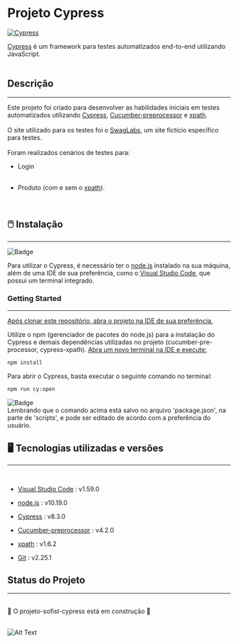 # Projeto Cypress

[![Cypress](https://www.cypress.io/static/cypress-io-logo-social-share-8fb8a1db3cdc0b289fad927694ecb415.png "Cypress")](http://https://www.cypress.io/static/cypress-io-logo-social-share-8fb8a1db3cdc0b289fad927694ecb415.png "Cypress")


[Cypress](https://www.cypress.io/ "Cypress") é um framework para testes automatizados end-to-end utilizando JavaScript. 
<br>
<br>


## Descrição
------------

Este projeto foi criado para desenvolver as habilidades iniciais em testes automatizados utilizando [Cypress](https://www.cypress.io/ "Cypress"), [Cucumber-preprocessor](https://cucumber.io/docs/gherkin/ "Cucumber (gherkin)") e [xpath](https://github.com/cypress-io/cypress-xpath "Xpath"). <br><br>
O site utilizado para os testes foi o [SwagLabs](https://www.saucedemo.com/ "SwagLabs"), um site fictício específico para testes.<br><br>
Foram realizados cenários de testes para: <br>
- Login 
<br><br>

- Produto (com e sem o [xpath](https://github.com/cypress-io/cypress-xpath "Xpath")).

<br>

## :computer_mouse: Instalação 
------------
![Badge](https://img.shields.io/badge/importante-f39f37)

Para utilizar o Cypress, é necessário ter o [node.js](https://nodejs.org/en/download/ "node.js") instalado na sua máquina, além de uma IDE de sua preferência, como o [Visual Studio Code](https://code.visualstudio.com/ "Visual Studio Code"), que possui um terminal integrado.

### Getting Started
------------
<ins> Após clonar este repositório, abra o projeto na IDE de sua preferência.</ins>


Utilize o npm (gerenciador de pacotes do node.js)  para a instalação do Cypress e demais dependências utilizadas no projeto (cucumber-pre-processor, cypress-xpath). <ins>Abra um novo terminal na IDE e execute:</ins>

```bash
npm install
```
Para abrir o Cypress, basta executar o seguinte comando no terminal:
```bash
npm run cy:open
```
![Badge](https://img.shields.io/badge/observação-blue)<br>
Lembrando que o comando acima está salvo no arquivo 'package.json', na parte de 'scripts', e pode ser editado de acordo com a preferência do usuário.
<br>


## :desktop_computer: Tecnologias utilizadas e versões
------------
<br>

- [Visual Studio Code](https://code.visualstudio.com/ "Visual Studio Code") : v1.59.0

- [node.js](https://nodejs.org/en/download/ "node.js") : v10.19.0

- [Cypress](https://www.cypress.io/ "Cypress") : v8.3.0

- [Cucumber-preprocessor](https://cucumber.io/docs/gherkin/ "Cucumber (gherkin)") : v4.2.0

- [xpath](https://github.com/cypress-io/cypress-xpath "Xpath") : v1.6.2

- [Git](https://git-scm.com/) : v2.25.1


## Status do Projeto
------------
<br>
🚀 O projeto-sofist-cypress está em construção 🚧
<br>
<br>


![Alt Text](https://media.giphy.com/media/LmNwrBhejkK9EFP504/giphy.gif)

